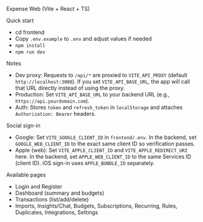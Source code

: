 Expense Web (Vite + React + TS)

Quick start

- cd frontend
- Copy `.env.example` to `.env` and adjust values if needed
- `npm install`
- `npm run dev`

Notes

- Dev proxy: Requests to `/api/*` are proxied to `VITE_API_PROXY` (default `http://localhost:3000`). If you set `VITE_API_BASE_URL`, the app will call that URL directly instead of using the proxy.
- Production: Set `VITE_API_BASE_URL` to your backend URL (e.g., `https://api.yourdomain.com`).
- Auth: Stores `token` and `refresh_token` in `localStorage` and attaches `Authorization: Bearer` headers.

Social sign-in

- Google: Set `VITE_GOOGLE_CLIENT_ID` in `frontend/.env`. In the backend, set `GOOGLE_WEB_CLIENT_ID` to the exact same client ID so verification passes.
- Apple (web): Set `VITE_APPLE_CLIENT_ID` and `VITE_APPLE_REDIRECT_URI` here. In the backend, set `APPLE_WEB_CLIENT_ID` to the same Services ID (client ID). iOS sign-in uses `APPLE_BUNDLE_ID` separately.

Available pages

- Login and Register
- Dashboard (summary and budgets)
- Transactions (list/add/delete)
- Imports, Insights/Chat, Budgets, Subscriptions, Recurring, Rules, Duplicates, Integrations, Settings
